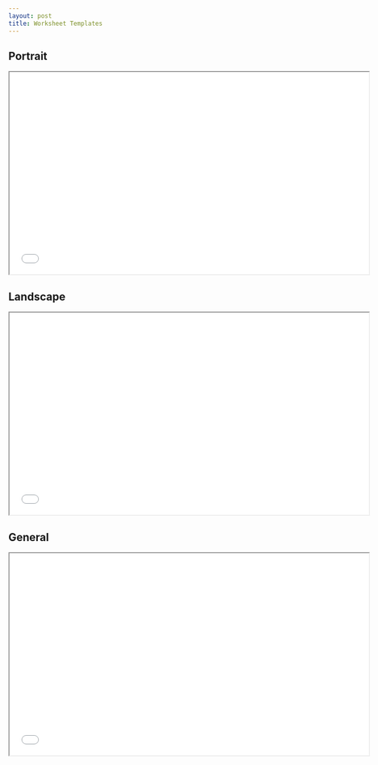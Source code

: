 ```yaml
---
layout: post
title: Worksheet Templates
---
```


## Portrait

<div class="pdf-container">
    <iframe src="/assets/worksheets/9.col.balance.worksheet.pdf" 
        title="landscape-worksheet" 
        height="400" 
        width="712" 
        allowfullscreen="true">
    </iframe>
</div>

## Landscape

<div class="pdf-container">
    <iframe src="/assets/worksheets/work.sheet.landscape.pdf" 
        title="portrait-worksheet" 
        height="400" 
        width="712" 
        allowfullscreen="false">
    </iframe>
</div>

## General

<div class="pdf-container">
    <iframe src="/assets/worksheets/general.worksheet.pdf" 
        title="portrait-worksheet" 
        height="400" 
        width="712" 
        allowfullscreen="false">
    </iframe>
</div>

